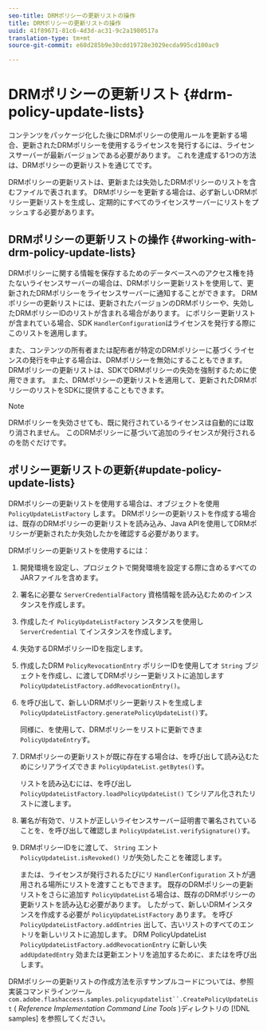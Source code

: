 ```yaml
---
seo-title: DRMポリシーの更新リストの操作
title: DRMポリシーの更新リストの操作
uuid: 41f89671-81c6-4d3d-ac31-9c2a1980517a
translation-type: tm+mt
source-git-commit: e60d285b9e30cdd19728e3029ecda995cd100ac9

---
```



# DRMポリシーの更新リスト {#drm-policy-update-lists}

コンテンツをパッケージ化した後にDRMポリシーの使用ルールを更新する場合、更新されたDRMポリシーを使用するライセンスを発行するには、ライセンスサーバーが最新バージョンである必要があります。 これを達成する1つの方法は、DRMポリシーの更新リストを通じてです。

DRMポリシーの更新リストは、更新または失効したDRMポリシーのリストを含むファイルで表されます。 DRMポリシーを更新する場合は、必ず新しいDRMポリシー更新リストを生成し、定期的にすべてのライセンスサーバーにリストをプッシュする必要があります。

## DRMポリシーの更新リストの操作 {#working-with-drm-policy-update-lists}

DRMポリシーに関する情報を保存するためのデータベースへのアクセス権を持たないライセンスサーバーの場合は、DRMポリシー更新リストを使用して、更新されたDRMポリシーをライセンスサーバーに通知することができます。 DRMポリシーの更新リストには、更新されたバージョンのDRMポリシーや、失効したDRMポリシーIDのリストが含まれる場合があります。 にポリシー更新リストが含まれている場合、SDK `HandlerConfiguration`はライセンスを発行する際にこのリストを適用します。

また、コンテンツの所有者または配布者が特定のDRMポリシーに基づくライセンスの発行を中止する場合は、DRMポリシーを無効にすることもできます。 DRMポリシーの更新リストは、SDKでDRMポリシーの失効を強制するために使用できます。 また、DRMポリシーの更新リストを適用して、更新されたDRMポリシーのリストをSDKに提供することもできます。

>[!NOTE]
>
>DRMポリシーを失効させても、既に発行されているライセンスは自動的には取り消されません。 このDRMポリシーに基づいて追加のライセンスが発行されるのを防ぐだけです。

## ポリシー更新リストの更新{#update-policy-update-lists}

DRMポリシーの更新リストを使用する場合は、オブジェクトを使用 `PolicyUpdateListFactory` します。 DRMポリシーの更新リストを作成する場合は、既存のDRMポリシーの更新リストを読み込み、Java APIを使用してDRMポリシーが更新されたか失効したかを確認する必要があります。

DRMポリシーの更新リストを使用するには：

1. 開発環境を設定し、プロジェクトで開発環境を設定する際に含めるすべてのJARファイルを含めます。
1. 署名に必要な `ServerCredentialFactory` 資格情報を読み込むためのインスタンスを作成します。
1. 作成したイ `PolicyUpdateListFactory` ンスタンスを使用し `ServerCredential` てインスタンスを作成します。
1. 失効するDRMポリシーIDを指定します。
1. 作成したDRM `PolicyRevocationEntry` ポリシーIDを使用してオ `String` ブジェクトを作成し、に渡してDRMポリシー更新リストに追加します `PolicyUpdateListFactory.addRevocationEntry()`。
1. を呼び出して、新しいDRMポリシー更新リストを生成しま `PolicyUpdateListFactory.generatePolicyUpdateList()`す。

   同様に、を使用して、DRMポリシーをリストに更新できま `PolicyUpdateEntry`す。
1. DRMポリシーの更新リストが既に存在する場合は、を呼び出して読み込むためにシリアライズできま `PolicyUpdateList.getBytes()`す。

   リストを読み込むには、を呼び出し `PolicyUpdateListFactory.loadPolicyUpdateList()` てシリアル化されたリストに渡します。
1. 署名が有効で、リストが正しいライセンスサーバー証明書で署名されていることを、を呼び出して確認しま `PolicyUpdateList.verifySignature()`す。
1. DRMポリシーIDをに渡して、 `String` エント `PolicyUpdateList.isRevoked()` リが失効したことを確認します。

   または、ライセンスが発行されるたびにリ `HandlerConfiguration` ストが適用される場所にリストを渡すこともできます。
既存のDRMポリシーの更新リストをさらに追加す `PolicyUpdateList`る場合は、既存のDRMポリシーの更新リストを読み込む必要があります。 したがって、新しいDRMインスタンスを作成する必要が `PolicyUpdateListFactory` あります。 を呼び `PolicyUpdateListFactory.addEntries` 出して、古いリストのすべてのエントリを新しいリストに追加します。 DRM PolicyUpdateList `PolicyUpdateListFactory.addRevocationEntry` に新しい失 `addUpdatedEntry` 効または更新エントリを追加するために、またはを呼び出します。

DRMポリシーの更新リストの作成方法を示すサンプルコードについては、参照実装コマンドラインツール `com.adobe.flashaccess.samples.policyupdatelist``.CreatePolicyUpdateList` ( *Reference Implementation Command Line Tools* )ディレクトリの [!DNL samples] を参照してください。

